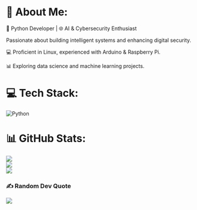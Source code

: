 # 💫 About Me:
🚀 Python Developer | 🌐 AI & Cybersecurity Enthusiast

Passionate about building intelligent systems and enhancing digital security.

💻 Proficient in Linux, experienced with Arduino & Raspberry Pi.

📊 Exploring data science and machine learning projects.




# 💻 Tech Stack:
![Python](https://img.shields.io/badge/python-3670A0?style=for-the-badge&logo=python&logoColor=ffdd54)
# 📊 GitHub Stats:
![](https://github-readme-stats.vercel.app/api?username=mohammadbourbour&theme=tokyonight&hide_border=false&include_all_commits=true&count_private=true)<br/>
![](https://github-readme-streak-stats.herokuapp.com/?user=mohammadbourbour&theme=tokyonight&hide_border=false)<br/>
![](https://github-readme-stats.vercel.app/api/top-langs/?username=mohammadbourbour&theme=tokyonight&hide_border=false&include_all_commits=true&count_private=true&layout=compact)

### ✍️ Random Dev Quote
![](https://quotes-github-readme.vercel.app/api?type=horizontal&theme=radical)

<!-- Proudly created with GPRM ( https://gprm.itsvg.in ) -->
